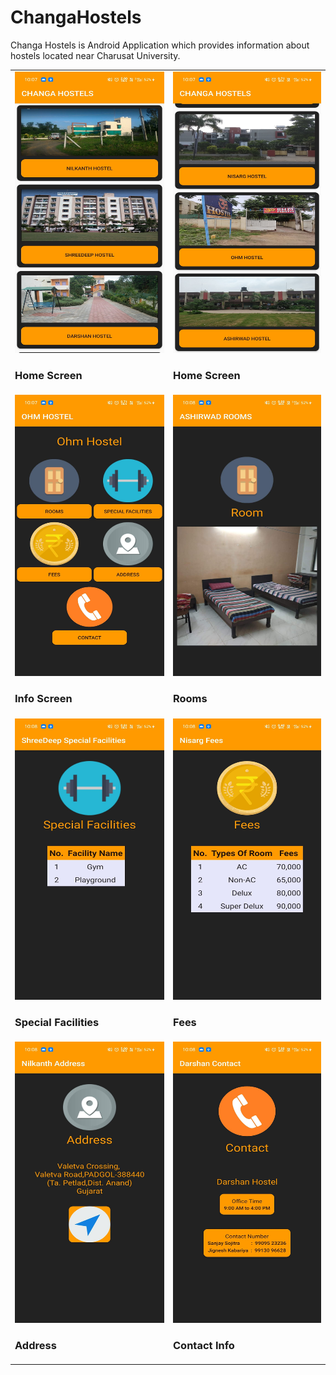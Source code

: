 # ChangaHostels
Changa Hostels is Android Application which provides information about hostels located near Charusat University.

<table cellspacing="2">
  <tr>
    <td><img src="/Screenshots/ss1.jpg" alt="Home Screen" height="450px" width="300px">
        <h3> Home Screen </h3>
    </td>
    <td><img src="/Screenshots/ss2.jpg" alt="Home Screen" height="450px" width="300px">
        <h3> Home Screen </h3>
    </td>
  </tr>
  <tr>
    <td><img src="/Screenshots/ss3.jpg" alt="Info Screen" height="450px" width="300px">
        <h3> Info Screen </h3>
    </td>
    <td><img src="/Screenshots/ss4.jpg" alt="Rooms" height="450px" width="300px">
        <h3> Rooms </h3>
    </td>
  </tr>
  <tr>
    <td><img src="/Screenshots/ss5.jpg" alt="Special Facilities" height="450px" width="300px">
        <h3> Special Facilities </h3>
    </td>
    <td><img src="/Screenshots/ss6.jpg" alt="Fees" height="450px" width="300px">
        <h3> Fees </h3>
    </td>
  </tr>
  <tr>
    <td><img src="/Screenshots/ss7.jpg" alt="Address" height="450px" width="300px">
        <h3> Address </h3>
    </td>
    <td><img src="/Screenshots/ss10.jpg" alt="Contact Info" height="450px" width="300px">
        <h3> Contact Info </h3>
    </td>
  </tr>
 
 
</table>
